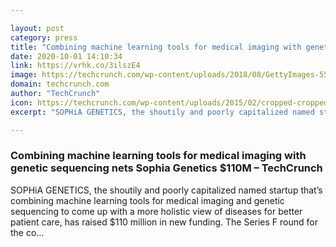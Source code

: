 ```yaml
---

layout: post
category: press
title: "Combining machine learning tools for medical imaging with genetic sequencing nets Sophia Genetics $110M"
date: 2020-10-01 14:10:34
link: https://vrhk.co/3ilszE4
image: https://techcrunch.com/wp-content/uploads/2018/08/GettyImages-552163301-mri.jpg?w=650
domain: techcrunch.com
author: "TechCrunch"
icon: https://techcrunch.com/wp-content/uploads/2015/02/cropped-cropped-favicon-gradient.png?w=180
excerpt: "SOPHiA GENETICS, the shoutily and poorly capitalized named startup that’s combining machine learning tools for medical imaging and genetic sequencing to come up with a more holistic view of diseases for better patient care, has raised $110 million in new funding. The Series F round for the co…"

---
```


### Combining machine learning tools for medical imaging with genetic sequencing nets Sophia Genetics $110M – TechCrunch

SOPHiA GENETICS, the shoutily and poorly capitalized named startup that’s combining machine learning tools for medical imaging and genetic sequencing to come up with a more holistic view of diseases for better patient care, has raised $110 million in new funding. The Series F round for the co…